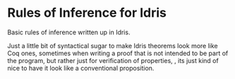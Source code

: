 # Rules of Inference for Idris

Basic rules of inference written up in Idris.

Just a little bit of syntactical sugar to make Idris theorems look more like Coq ones, sometimes when
writing a proof that is not intended to be part of the program, but rather just for verification of properties,
, its just kind of nice to have it look like a conventional proposition.


